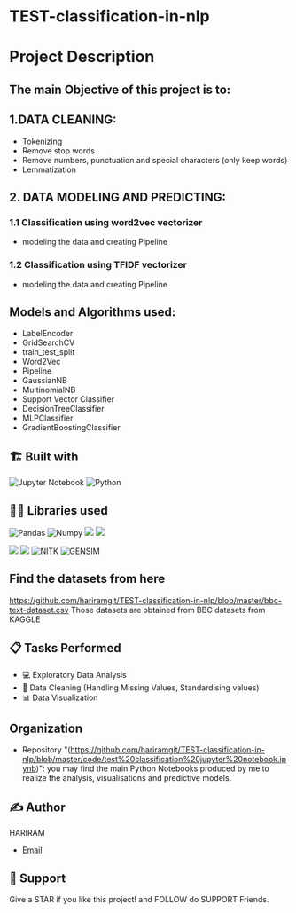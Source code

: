 # TEST-classification-in-nlp


# Project Description
## The main Objective of this project is to:


## 1.DATA CLEANING:
- Tokenizing 
- Remove stop words
- Remove numbers, punctuation and special characters (only keep words)
- Lemmatization

## 2. DATA MODELING AND PREDICTING:
  ### 1.1 Classification using word2vec vectorizer
  - modeling the data and creating Pipeline

  ### 1.2 Classification using TFIDF vectorizer
  - modeling the data and creating Pipeline



## Models and Algorithms used:
- LabelEncoder
- GridSearchCV
- train_test_split
- Word2Vec
- Pipeline
- GaussianNB
- MultinomialNB
- Support Vector Classifier
- DecisionTreeClassifier
- MLPClassifier
- GradientBoostingClassifier




## 🏗️ Built with
![Jupyter Notebook](https://img.shields.io/badge/jupyter-%23FA0F00.svg?style=for-the-badge&logo=jupyter&logoColor=white)
![Python](https://img.shields.io/badge/python-3670A0?style=for-the-badge&logo=python&logoColor=ffdd54)



## 👩‍💻 Libraries used
![Pandas](https://img.shields.io/badge/Pandas-2C2D72?style=for-the-badge&logo=pandas&logoColor=white)
![Numpy](https://img.shields.io/badge/Numpy-ffee4a?style=for-the-badge&logo=numpy&logoColor=white)
![](https://img.shields.io/badge/scikitlearn-0969DA.svg?style=for-the-badge&logo=scikit-learn&logoColor=white)
![](https://img.shields.io/badge/Matplotlib-fe9600?style=for-the-badge&logo=matplotlib&logoColor=white)

![](https://img.shields.io/badge/seaborn-0A3069?style=for-the-badge&logo=Seaborn&logoColor=white)
![](https://img.shields.io/badge/Scipy-B6E3FF?style=for-the-badge&logo=Scipy&logoColor=white)
![NITK](https://img.shields.io/badge/NLTK-084156?style=for-the-badge&logo=NLTK&logoColor=0C96C8)
![GENSIM](https://img.shields.io/badge/GENSIM-2640A9?style=for-the-badge&logo=GENSIM&logoColor=CFD6F1)



## Find the datasets from here 

https://github.com/hariramgit/TEST-classification-in-nlp/blob/master/bbc-text-dataset.csv
Those datasets are obtained from BBC datasets from KAGGLE

## 📋 Tasks Performed
* 💻 Exploratory Data Analysis 
* 🧹 Data Cleaning (Handling Missing Values, Standardising values) 
* 📊 Data Visualization


## Organization
- Repository "(https://github.com/hariramgit/TEST-classification-in-nlp/blob/master/code/test%20classification%20jupyter%20notebook.ipynb)": you may find the main Python Notebooks produced by me to realize the analysis, visualisations and predictive models.


## ✍️ Author
HARIRAM
* [Email](mailto:hariramhdmp@gmail.com)


## 🤝 Support

Give a STAR if you like this project! and FOLLOW do SUPPORT Friends.
